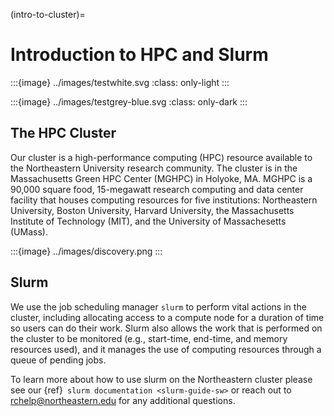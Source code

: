 (intro-to-cluster)=
# Introduction to HPC and Slurm


:::{image} ../images/testwhite.svg
    :class: only-light
:::

:::{image} ../images/testgrey-blue.svg
    :class: only-dark
:::


## The HPC Cluster

Our cluster is a high-performance computing (HPC) resource available to the Northeastern University research community. The cluster is in the Massachusetts Green HPC Center (MGHPC) in Holyoke, MA. MGHPC is a 90,000 square food, 15-megawatt research computing and data center facility that houses computing resources for five institutions: Northeastern University, Boston University, Harvard University, the Massachusetts Institute of Technology (MIT), and the University of Massachesetts (UMass). 


:::{image} ../images/discovery.png
:::


## Slurm

We use the job scheduling manager `slurm` to perform vital actions in the cluster, including allocating access to a compute node for a duration of time so users can do their work. Slurm also allows the work that is performed on the cluster to be monitored (e.g., start-time, end-time, and memory resources used), and it manages the use of computing resources through a queue of pending jobs. 

To learn more about how to use slurm on the Northeastern cluster please see our {ref}` slurm documentation <slurm-guide-sw>` or reach out to [rchelp@northeastern.edu](mailto:rchelp%40northeastern.edu) for any additional questions.


